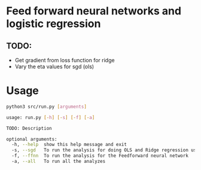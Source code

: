 # Feed forward neural networks and logistic regression

## TODO:

-   Get gradient from loss function for ridge
-   Vary the eta values for sgd (ols)

# Usage

```bash
python3 src/run.py [arguments]
```

```bash
usage: run.py [-h] [-s] [-f] [-a]

TODO: Description

optional arguments:
  -h, --help  show this help message and exit
  -s, --sgd   To run the analysis for doing OLS and Ridge regression using the SGD method
  -f, --ffnn  To run the analysis for the Feedforward neural network
  -a, --all   To run all the analyzes
```
